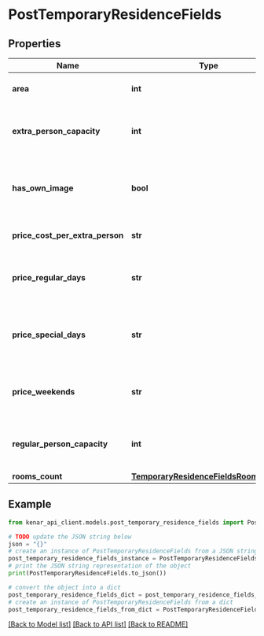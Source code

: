 # PostTemporaryResidenceFields


## Properties

Name | Type | Description | Notes
------------ | ------------- | ------------- | -------------
**area** | **int** | Area of the residence in square meters | [optional] 
**extra_person_capacity** | **int** | Number of allowed extra people that can stay in the residence | [optional] 
**has_own_image** | **bool** | Whether the images are of the property itself and not decorative/stock photos. | [optional] 
**price_cost_per_extra_person** | **str** | Cost per extra person per night in Rial | [optional] 
**price_regular_days** | **str** | Price of the residence for regular days (Saturday to Tuesday) in Rial | [optional] 
**price_special_days** | **str** | Price of the residence for special days (holidays and occasions) in Rial | [optional] 
**price_weekends** | **str** | Price of the residence for weekends (Wednesday to Friday) in Rial | [optional] 
**regular_person_capacity** | **int** | Number of allowed regular people that can stay in the residence | [optional] 
**rooms_count** | [**TemporaryResidenceFieldsRoomsCount**](TemporaryResidenceFieldsRoomsCount.md) |  | [optional] 

## Example

```python
from kenar_api_client.models.post_temporary_residence_fields import PostTemporaryResidenceFields

# TODO update the JSON string below
json = "{}"
# create an instance of PostTemporaryResidenceFields from a JSON string
post_temporary_residence_fields_instance = PostTemporaryResidenceFields.from_json(json)
# print the JSON string representation of the object
print(PostTemporaryResidenceFields.to_json())

# convert the object into a dict
post_temporary_residence_fields_dict = post_temporary_residence_fields_instance.to_dict()
# create an instance of PostTemporaryResidenceFields from a dict
post_temporary_residence_fields_from_dict = PostTemporaryResidenceFields.from_dict(post_temporary_residence_fields_dict)
```
[[Back to Model list]](../README.md#documentation-for-models) [[Back to API list]](../README.md#documentation-for-api-endpoints) [[Back to README]](../README.md)


